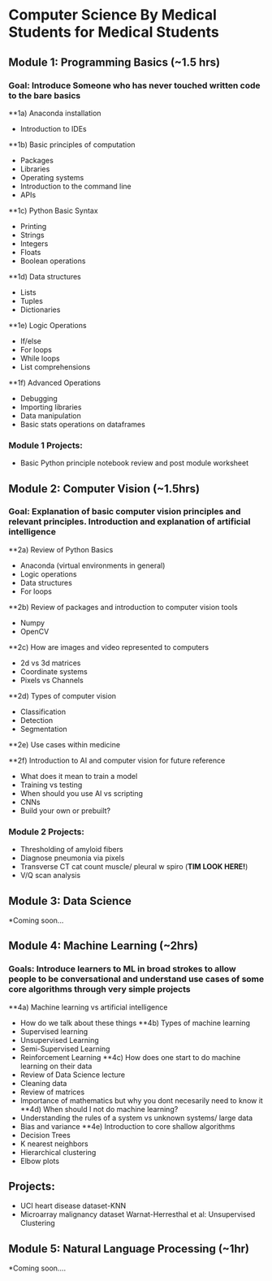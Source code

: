 # Computer Science By Medical Students for Medical Students



## Module 1: Programming Basics (~1.5 hrs)

### Goal: Introduce Someone who has never touched written code to the bare basics

**1a) Anaconda installation
  * Introduction to IDEs

**1b) Basic principles of computation
  * Packages
  * Libraries 
  * Operating systems
  * Introduction to the command line
  * APIs
  
**1c) Python Basic Syntax
  * Printing
  * Strings
  * Integers
  * Floats
  * Boolean operations
  
**1d) Data structures
  * Lists 
  * Tuples
  * Dictionaries
  
**1e) Logic Operations
  * If/else
  * For loops
  * While loops
  * List comprehensions
  
**1f)  Advanced Operations
  * Debugging
  * Importing libraries
  * Data manipulation
  * Basic stats operations on dataframes
  
### Module 1 Projects:
  * Basic Python principle notebook review and post module worksheet

## Module 2: Computer Vision (~1.5hrs)
### Goal: Explanation of basic computer vision principles and relevant principles. Introduction and explanation of artificial intelligence

**2a) Review of Python Basics
  * Anaconda (virtual environments in general)
  * Logic operations
  * Data structures
  * For loops
  
**2b) Review of packages and introduction to computer vision tools
  * Numpy
  * OpenCV

**2c) How are images and video represented to computers
  * 2d vs 3d matrices
  * Coordinate systems
  * Pixels vs Channels
  
**2d) Types of computer vision
  * Classification
  * Detection 
  * Segmentation 
  
**2e) Use cases within medicine

**2f)  Introduction to AI and computer vision for future reference
  * What does it mean to train a model
  * Training vs testing
  * When should you use AI vs scripting
  * CNNs
  * Build your own or prebuilt?
### Module 2 Projects:
  * Thresholding of amyloid fibers 
  * Diagnose pneumonia via pixels
  * Transverse CT cat count muscle/ pleural w spiro (**TIM LOOK HERE!**)
  * V/Q scan analysis



## Module 3: Data Science
*Coming soon...

## Module 4: Machine Learning (~2hrs)
### Goals: Introduce learners to ML in broad strokes to allow people to be conversational and understand use cases of some core algorithms through very simple projects
**4a)  Machine learning vs artificial intelligence
  * How do we talk about these things
**4b)  Types of machine learning
  * Supervised learning
  * Unsupervised Learning
  * Semi-Supervised Learning
  * Reinforcement Learning
**4c) How does one start to do machine learning on their data 
  * Review of Data Science lecture
  * Cleaning data
  * Review of matrices 
  * Importance of mathematics but why you dont necesarily need to know it
**4d)  When should I not do machine learning?
  * Understanding the rules of a system vs unknown systems/ large data
  * Bias and variance 
**4e) Introduction to core shallow algorithms  
  * Decision Trees
  * K nearest neighbors 
  * Hierarchical clustering 
  * Elbow plots
## Projects:
  * UCI heart disease dataset-KNN
  * Microarray malignancy dataset Warnat-Herresthal et al: Unsupervised Clustering

## Module 5: Natural Language Processing (~1hr)
*Coming soon....


